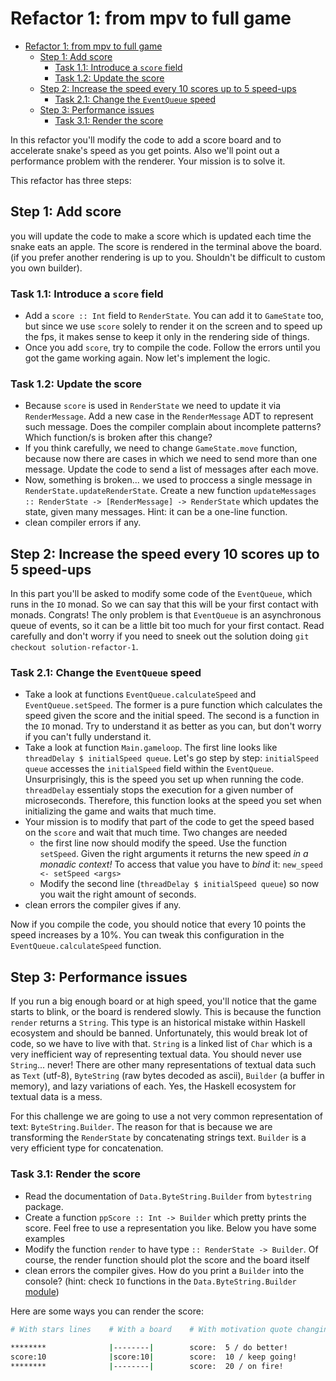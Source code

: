 # Refactor 1: from mpv to full game

- [Refactor 1: from mpv to full game](#refactor-1-from-mpv-to-full-game)
  - [Step 1: Add score](#step-1-add-score)
    - [Task 1.1: Introduce a `score` field](#task-11-introduce-a-score-field)
    - [Task 1.2: Update the score](#task-12-update-the-score)
  - [Step 2: Increase the speed every 10 scores up to 5 speed-ups](#step-2-increase-the-speed-every-10-scores-up-to-5-speed-ups)
    - [Task 2.1: Change the `EventQueue` speed](#task-21-change-the-eventqueue-speed)
  - [Step 3: Performance issues](#step-3-performance-issues)
    - [Task 3.1: Render the score](#task-31-render-the-score)
  
In this refactor you'll modify the code to add a score board and to accelerate snake's speed as you get points. Also we'll point out a performance problem with the renderer. Your mission is to solve it.

This refactor has three steps:

## Step 1: Add score

you will update the code to make a score which is updated each time the snake eats an apple. The score is rendered in the terminal above the board. (if you prefer another rendering is up to you. Shouldn't be difficult to custom you own builder).

### Task 1.1: Introduce a `score` field

- Add a `score :: Int` field to `RenderState`. You can add it to `GameState` too, but since we use `score` solely to render it on the screen and to speed up the fps, it makes sense to keep it only in the rendering side of things.
- Once you add `score`, try to compile the code. Follow the errors until you got the game working again. Now let's implement the logic.

### Task 1.2: Update the score

- Because `score` is used in `RenderState` we need to update it via `RenderMessage`. Add a new case in the `RenderMessage` ADT to represent such message. Does the compiler complain about incomplete patterns? Which function/s is broken after this change?
- If you think carefully, we need to change `GameState.move` function, because now there are cases in which we need to send more than one message. Update the code to send a list of messages after each move.
- Now, something is broken... we used to proccess a single message in `RenderState.updateRenderState`. Create a new function `updateMessages :: RenderState -> [RenderMessage] -> RenderState` which updates the state, given many messages. Hint: it can be a one-line function.
- clean compiler errors if any.

## Step 2: Increase the speed every 10 scores up to 5 speed-ups

In this part you'll be asked to modify some code of the `EventQueue`, which runs in the `IO` monad. So we can say that this will be your first contact with monads. Congrats! The only problem is that `EventQueue` is an asynchronous queue of events, so it can be a little bit too much for your first contact. Read carefully and don't worry if you need to sneek out the solution doing `git checkout solution-refactor-1`.

### Task 2.1: Change the `EventQueue` speed

- Take a look at functions `EventQueue.calculateSpeed` and `EventQueue.setSpeed`. The former is a pure function which calculates the speed given the score and the initial speed. The second is a function in the `IO` monad. Try to understand it as better as you can, but don't worry if you can't fully understand it.
- Take a look at function `Main.gameloop`. The first line looks like `threadDelay $ initialSpeed queue`. Let's go step by step: `initialSpeed queue` accesses the `initialSpeed` field within the `EventQueue`. Unsurprisingly, this is the speed you set up when running the code. `threadDelay` essentialy stops the execution for a given number of microseconds. Therefore, this function looks at the speed you set when initializing the game and waits that much time.
- Your mission is to modify that part of the code to get the speed based on the `score` and wait that much time. Two changes are needed
  - the first line now should modify the speed. Use the function `setSpeed`. Given the right arguments it returns the new speed _in a monadic context!_ To access that value you have to _bind_ it: `new_speed <- setSpeed <args>`
  - Modify the second line (`threadDelay $ initialSpeed queue`) so now you wait the right amount of seconds.
- clean errors the compiler gives if any.

Now if you compile the code, you should notice that every 10 points the speed increases by a 10%. You can tweak this configuration in the `EventQueue.calculateSpeed` function.

## Step 3: Performance issues

If you run a big enough board or at high speed, you'll notice that the game starts to blink, or the board is rendered slowly. This is because the function `render` returns a `String`. This type is an historical mistake within Haskell ecosystem and should be banned. Unfortunately, this would break lot of code, so we have to live with that. `String` is a linked list of `Char` which is a very inefficient way of representing textual data. You should never use `String`... never! There are other many representations of textual data such as `Text` (utf-8), `ByteString` (raw bytes decoded as ascii), `Builder` (a buffer in memory), and lazy variations of each. Yes, the Haskell ecosystem for textual data is a mess.

For this challenge we are going to use a not very common representation of text: `ByteString.Builder`. The reason for that is because we are transforming the `RenderState` by concatenating strings text. `Builder` is a very efficient type for concatenation.

### Task 3.1: Render the score

- Read the documentation of `Data.ByteString.Builder` from `bytestring` package.
- Create a function `ppScore :: Int -> Builder` which pretty prints the score. Feel free to use a representation you like. Below you have some examples
- Modify the function `render` to have type `:: RenderState -> Builder`. Of course, the render function should plot the score and the board itself
- clean errors the compiler gives. How do you print a `Builder` into the console?  (hint: check `IO` functions in the `Data.ByteString.Builder` [module](https://hackage.haskell.org/package/bytestring-0.10.6.0/docs/Data-ByteString-Builder.html))

Here are some ways you can render the score:

```bash
# With stars lines    # With a board    # With motivation quote changing every 10 points
                                      
********              |--------|        score:  5 / do better!
score:10              |score:10|        score:  10 / keep going!
********              |--------|        score:  20 / on fire!
```
